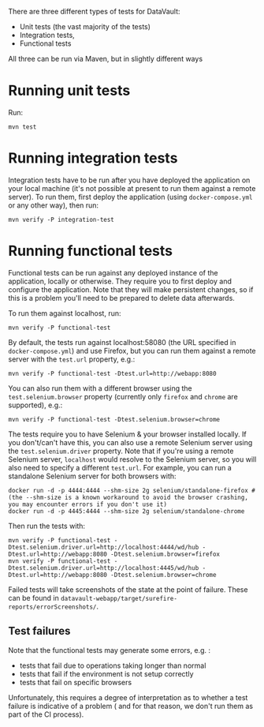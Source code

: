 There are three different types of tests for DataVault:

* Unit tests (the vast majority of the tests)
* Integration tests, 
* Functional tests

All three can be run via Maven, but in slightly different ways

# Running unit tests

Run:

    mvn test

# Running integration tests

Integration tests have to be run after you have deployed the application on your local machine (it's not possible at present to run them against a remote server).
To run them, first deploy the application (using `docker-compose.yml` or any other way), then run:

    mvn verify -P integration-test

# Running functional tests

Functional tests can be run against any deployed instance of the application, locally or otherwise.
They require you to first deploy and configure the application.
Note that they will make persistent changes, so if this is a problem you'll need to be prepared to delete data afterwards.

To run them against localhost, run:

    mvn verify -P functional-test

By default, the tests run against localhost:58080 (the URL specified in `docker-compose.yml`) and use Firefox, but you can run them against a remote server with the `test.url` property, e.g.:

    mvn verify -P functional-test -Dtest.url=http://webapp:8080

You can also run them with a different browser using the `test.selenium.browser` property (currently only `firefox` and `chrome` are supported), e.g.:

    mvn verify -P functional-test -Dtest.selenium.browser=chrome

The tests require you to have Selenium & your browser installed locally.
If you don't/can't have this, you can also use a remote Selenium server using the `test.selenium.driver` property.
Note that if you're using a remote Selenium server, `localhost` would resolve to the Selenium server, so you will also need to specify a different `test.url`.
For example, you can run a standalone Selenium server for both browsers with:

    docker run -d -p 4444:4444 --shm-size 2g selenium/standalone-firefox # (the --shm-size is a known workaround to avoid the browser crashing, you may encounter errors if you don't use it)
    docker run -d -p 4445:4444 --shm-size 2g selenium/standalone-chrome 

Then run the tests with:

    mvn verify -P functional-test -Dtest.selenium.driver.url=http://localhost:4444/wd/hub -Dtest.url=http://webapp:8080 -Dtest.selenium.browser=firefox
    mvn verify -P functional-test -Dtest.selenium.driver.url=http://localhost:4445/wd/hub -Dtest.url=http://webapp:8080 -Dtest.selenium.browser=chrome

Failed tests will take screenshots of the state at the point of failure.
These can be found in `datavault-webapp/target/surefire-reports/errorScreenshots/`.

## Test failures

Note that the functional tests may generate some errors, e.g. :

* tests that fail due to operations taking longer than normal
* tests that fail if the environment is not setup correctly
* tests that fail on specific browsers

Unfortunately, this requires a degree of interpretation as to whether a test failure is indicative of a problem ( and for that reason, we don't run them as part of the CI process).

